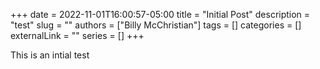 +++ 
date = 2022-11-01T16:00:57-05:00
title = "Initial Post"
description = "test"
slug = ""
authors = ["Billy McChristian"]
tags = []
categories = []
externalLink = ""
series = []
+++

This is an intial test